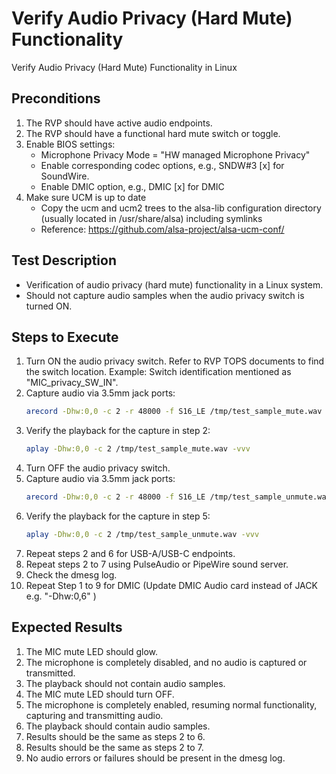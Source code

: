 # Verify Audio Privacy (Hard Mute) Functionality
Verify Audio Privacy (Hard Mute) Functionality in Linux

## Preconditions
1. The RVP should have active audio endpoints.
2. The RVP should have a functional hard mute switch or toggle.
3. Enable BIOS settings:
   * Microphone Privacy Mode = "HW managed Microphone Privacy"
   * Enable corresponding codec options, e.g., SNDW#3 [x] for SoundWire.
   * Enable DMIC option, e.g., DMIC [x] for DMIC
4. Make sure UCM is up to date
   * Copy the ucm and ucm2 trees to the alsa-lib configuration directory (usually located in /usr/share/alsa) including symlinks
   * Reference: https://github.com/alsa-project/alsa-ucm-conf/ 

## Test Description
* Verification of audio privacy (hard mute) functionality in a Linux system.
* Should not capture audio samples when the audio privacy switch is turned ON.

## Steps to Execute
1. Turn ON the audio privacy switch. Refer to RVP TOPS documents to find the switch location.
    Example: Switch identification mentioned as "MIC_privacy_SW_IN".
2. Capture audio via 3.5mm jack ports:
    ```bash
    arecord -Dhw:0,0 -c 2 -r 48000 -f S16_LE /tmp/test_sample_mute.wav -vvv
    ```
3. Verify the playback for the capture in step 2:
    ```bash
    aplay -Dhw:0,0 -c 2 /tmp/test_sample_mute.wav -vvv
    ```
4. Turn OFF the audio privacy switch.
5. Capture audio via 3.5mm jack ports:
    ```bash
    arecord -Dhw:0,0 -c 2 -r 48000 -f S16_LE /tmp/test_sample_unmute.wav -vvv
    ```
6. Verify the playback for the capture in step 5:
    ```bash
    aplay -Dhw:0,0 -c 2 /tmp/test_sample_unmute.wav -vvv
    ```
7. Repeat steps 2 and 6 for USB-A/USB-C endpoints.
8. Repeat steps 2 to 7 using PulseAudio or PipeWire sound server.
9. Check the dmesg log.
10. Repeat Step 1 to 9 for DMIC (Update DMIC Audio card instead of JACK e.g. "-Dhw:0,6" ) 

## Expected Results
1. The MIC mute LED should glow.
2. The microphone is completely disabled, and no audio is captured or transmitted.
3. The playback should not contain audio samples.
4. The MIC mute LED should turn OFF.
5. The microphone is completely enabled, resuming normal functionality, capturing and transmitting audio.
6. The playback should contain audio samples.
7. Results should be the same as steps 2 to 6.
8. Results should be the same as steps 2 to 7.
9. No audio errors or failures should be present in the dmesg log.
